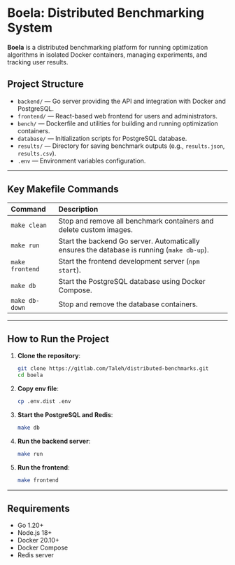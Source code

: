 # Boela: Distributed Benchmarking System

**Boela** is a distributed benchmarking platform for running optimization algorithms in isolated Docker containers, managing experiments, and tracking user results.

## Project Structure

* `backend/` — Go server providing the API and integration with Docker and PostgreSQL.
* `frontend/` — React-based web frontend for users and administrators.
* `bench/` — Dockerfile and utilities for building and running optimization containers.
* `database/` — Initialization scripts for PostgreSQL database.
* `results/` — Directory for saving benchmark outputs (e.g., `results.json`, `results.csv`).
* `.env` — Environment variables configuration.

---

## Key Makefile Commands

| Command         | Description                                                                                  |
| :-------------- | :------------------------------------------------------------------------------------------- |
| `make clean`    | Stop and remove all benchmark containers and delete custom images.                           |
| `make run`      | Start the backend Go server. Automatically ensures the database is running (`make db-up`).   |
| `make frontend` | Start the frontend development server (`npm start`).                                         |
| `make db`       | Start the PostgreSQL database using Docker Compose.                                          |
| `make db-down`  | Stop and remove the database containers.                                                     |

---

## How to Run the Project

1. **Clone the repository**:

   ```bash
   git clone https://gitlab.com/Taleh/distributed-benchmarks.git
   cd boela
   ```

1. **Copy env file**:

   ```bash
   cp .env.dist .env
   ```

3. **Start the PostgreSQL and Redis**:

   ```bash
   make db
   ```

4. **Run the backend server**:

   ```bash
   make run
   ```

5. **Run the frontend**:

   ```bash
   make frontend
   ```

---

## Requirements

* Go 1.20+
* Node.js 18+
* Docker 20.10+
* Docker Compose
* Redis server
